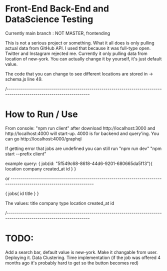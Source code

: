 # Front-End Back-End and DataScience Testing

Currently main branch : NOT MASTER, frontending

This is not a serious project or something. What it all does is only pulling actual data from GitHub API. I used that because it was full-type open. Twitter and Instagram rejected me. Currently it only pulling data from location of new-york. You can actually change it by yourself, it's just default value. 

  The code that you can change to see different locations are stored in ->
  schema.js line 49.

/-----------------------------------------------------------------------------------------------------------------------

# How to Run / Use
  From console: "npm run client" after download
  http://localhost:3000 and http://localhost:4000 will start-up.
  4000 is for backend and query'ing. You can go http://localhost:4000/graphql
  
  If getting error that jobs are undefined you can still run "npm run dev" "npm start --prefix client"
  
  example query: 
  {
  job(id: "5f549c68-8618-44d6-9201-680665da5f13"){
    location
    company
    created_at
    id
  }
}

or -----------------------------------------------------------------------------------------------------------------------

{
jobs{
  id
  title
 }
}

The values: title
      company
      type
      location
      created_at
      id

/-----------------------------------------------------------------------------------------------------------------------

# TODO: 
  Add a search bar, default value is new-york. Make it changable from user.
  Deploying it.
  Data Clustering.
  Time implementation (if the job was offered 4 months ago it's probably hard to get so the button becomes red)
  
